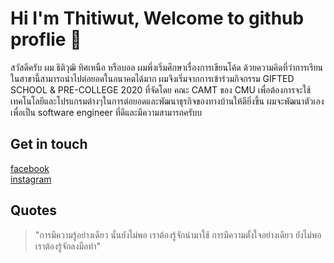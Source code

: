 # Hi I'm Thitiwut, Welcome to github proflie :clap:

สวัสดีครับ ผม ธิติวุฒิ ทิศเหนือ หรือบอล ผมพึ่งเริ่มศึกษาเรื่องการเขียนโค้ด ด้วยความคิดที่ว่าการเรียนในสาขานี้สามารถนำไปต่อยอดในอนาคตได้มาก ผมจึงเริ่มจากการเข้าร่วมกิจกรรม GIFTED SCHOOL & PRE-COLLEGE  2020 ที่จัดโดย คณะ CAMT ของ CMU  เพื่อต้องการจะใช้เทคโนโลยีและโปรแกรมต่างๆในการต่อยอดและพัฒนาธุรกิจของทางบ้านให้ดียิ่งขึ้น ผมจะพัฒนาตัวเองเพื่อเป็น software engineer ที่ดีและมีความสามารถครับบ

## Get in touch
[facebook](https://www.facebook.com/titiwut.thitnuea)<br>
[instagram](https://www.instagram.com/_ttw.ball_/?hl=th)

## Quotes
> "การมีความรู้อย่างเดียว นั้นยังไม่พอ เราต้องรู้จักนำมาใช้ การมีความตั้งใจอย่างเดียว ยังไม่พอ เราต้องรู้จักลงมือทำ"
<!--
**Ball-thitiwut/Ball-thitiwut** is a ✨ _special_ ✨ repository because its `README.md` (this file) appears on your GitHub profile.

Here are some ideas to get you started:

- 🔭 I’m currently working on ...
- 🌱 I’m currently learning ...
- 👯 I’m looking to collaborate on ...
- 🤔 I’m looking for help with ...
- 💬 Ask me about ...
- 📫 How to reach me: ...
- 😄 Pronouns: ...
- ⚡ Fun fact: ...
-->
